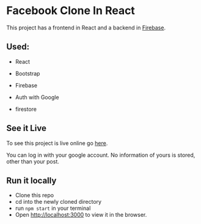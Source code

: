 # Facebook Clone In React

This project has a frontend in React and a backend in [Firebase](https://firebase.com).

## Used:

- React
- Bootstrap
- Firebase

- Auth with Google
- firestore

## See it Live

To see this project is live online go [here](https://fb-clone-bc666.firebaseapp.com).

You can log in with your google account.
No information of yours is stored, other than your post.

## Run it locally

- Clone this repo
- cd into the newly cloned directory
- run `npm start` in your terminal
- Open [http://localhost:3000](http://localhost:3000) to view it in the browser.
